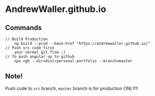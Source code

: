 # AndrewWaller.github.io
## Commands
```
// Build Production
    ng build --prod --base-href "https://andrewwaller.github.io/"
// Push src code first
    your normal git.flow ;)
// To push angular up to github
    npx ngh --dir=dist/personal-portfolio --branch=master
```
## Note!
Push code to ```src``` branch, ```master``` branch is for production ONLY!!